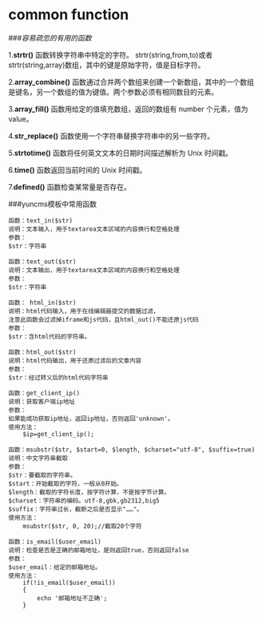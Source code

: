 common function
===================
###*容易疏忽的有用的函数*


1.**strtr()** 函数转换字符串中特定的字符。
 strtr(string,from,to)或者strtr(string,array)数组，其中的键是原始字符，值是目标字符。

2.**array_combine()** 函数通过合并两个数组来创建一个新数组，其中的一个数组是键名，另一个数组的值为键值。两个参数必须有相同数目的元素。

3.**array_fill()** 函数用给定的值填充数组，返回的数组有 number 个元素，值为 value。

4.**str_replace()** 函数使用一个字符串替换字符串中的另一些字符。

5.**strtotime()** 函数将任何英文文本的日期时间描述解析为 Unix 时间戳。

6.**time()** 函数返回当前时间的 Unix 时间戳。

7.**defined()** 函数检查某常量是否存在。


###yuncms模板中常用函数
```
函数：text_in($str)
说明：文本输入，用于textarea文本区域的内容换行和空格处理
参数：
$str：字符串

函数：text_out($str)
说明：文本输出，用于textarea文本区域的内容换行和空格处理
参数：
$str：字符串

函数： html_in($str)
说明：html代码输入，用于在线编辑器提交的数据过滤， 
注意此函数会过滤掉iframe和js代码，且html_out()不能还原js代码
参数：
$str：含html代码的字符串。

函数：html_out($str)
说明：html代码输出，用于还原过滤后的文章内容
参数：
$str：经过转义后的html代码字符串

函数：get_client_ip()
说明：获取客户端ip地址
参数：
如果能成功获取ip地址，返回ip地址，否则返回'unknown'。
使用方法：
    $ip=get_client_ip();
    
函数：msubstr($str, $start=0, $length, $charset="utf-8", $suffix=true)
说明：中文字符串截取
参数：
$str：要截取的字符串。
$start：开始截取的字符，一般从0开始。
$length：截取的字符长度，按字符计算，不是按字节计算。
$charset：字符串的编码。utf-8,gbk,gb2312,big5
$suffix：字符串过长，截断之后是否显示"……"。
使用方法：
    msubstr($str, 0, 20);//截取20个字符
    
函数：is_email($user_email)
说明：检查是否是正确的邮箱地址，是则返回true，否则返回false
参数：
$user_email：给定的邮箱地址。
使用方法：
    if(!is_email($user_email))
    {
        echo '邮箱地址不正确';
    }
```